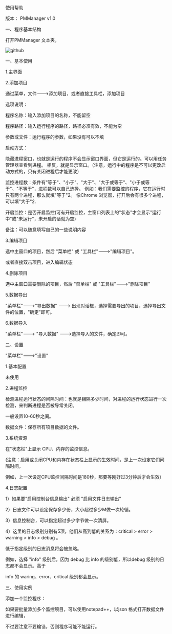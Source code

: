 使用帮助

 

版本： PMManager v1.0 

一、程序基本结构

打开PMManager 文本夹，


![github](https://github.com/avyou/PMManager/blob/master/doc/doc_img/s1.jpg "github")

 

一、基本使用

1.主界面



2.添加项目

通过菜单，文件--->添加项目，或者直接工具栏，添加项目



选项说明：

程序名称：输入添加项目的名称，不能留空

程序路径：输入运行程序的路径，路径必须有效，不能为空

参数或文件：运行程序的参数，如果没有可以不填


启动方式：

隐藏进程窗口，也就是运行的程序不会显示窗口界面，但它是运行的。可以用任务管理器查看到进程。
 相反，就是显示窗口。（注意，运行中的程序是不可以更改启动方式的，只有关闭进程后才能更改）


监控进程数：条件有"等于"、"小于"、"大于"、"大于或等于"、"小于或等于"、"不等于"，进程数可以自己选择。
 例如：我们需要监控的程序，它在运行时只有两个进程，那么就填"等于"2。
 像Chrome 浏览器，打开后会有很多个进程，可以填"大于"2.


开启监控：是否开启监控(可有开启监控，主窗口列表上的"状态"才会显示"运行中"或"未运行"，未开启的话就为空)


备注：可以随意填写自己的一些说明内容

 

3.编辑项目

选中主窗口的项目，然后 "菜单栏" 或 "工具栏"--->"编辑项目"。

或者直接双击项目，进入编辑状态

4.删除项目

选中主窗口需要删除的项目，然后 "菜单栏" 或 "工具栏"--->"删除项目"

5.数据导出

"菜单栏"--->"导出数据" ---> 出现对话框，选择需要导出的项目，选择导出文件的位置，"确定"即可。



6.数据导入

"菜单栏"---> "导入数据" --->选择导入的文件，确定即可。

二、设置

"菜单栏"--->"设置"

1.基本配置

未使用

2.进程监控

检测进程运行状态的间隔时间：也就是相隔多少时间，对进程的运行状态进行一次检测，来判断进程是否被导常关闭。

一般设置10-60秒之间。

数据文件：保存所有项目数据的文件。



3.系统资源

在"状态栏"上显示 CPU、内存的监控信息。

(注意：启用或关闭CPU和内存在状态栏上显示的生效时间，是上一次设定它们间隔时间，

例如，上一次设定CPU监控间隔时间是180秒，那要等刚好过3分钟后才会生效）



4.日志配置

1）如果要"启用控制台信息输出" 必须 "启用文件日志输出"

2）日志文件可以设定保存多少份，大小超过多少M做一次轮循。

3）信息控制台，可以指定超过多少字节做一次清屏。

4）这里的日志级别分别有5项，他们从高到低的关系为：critical > error > warning > info > debug 。

低于指定级别的日志消息将会被忽略。

例如，选择 "info" 级别后，因为 debug 比 info 的级别低，所以debug 级别的日志都不会显示。高于

info 的 waring、error、critical 级别都会显示。



 

三、使用实例

添加一个监控程序：





 

如果要批量添加多个监控项目，可以使用notepad++，以json 格式打开数据文件进行编辑，

不过要注意不要输错，否则程序可能不能运行。

 

 
